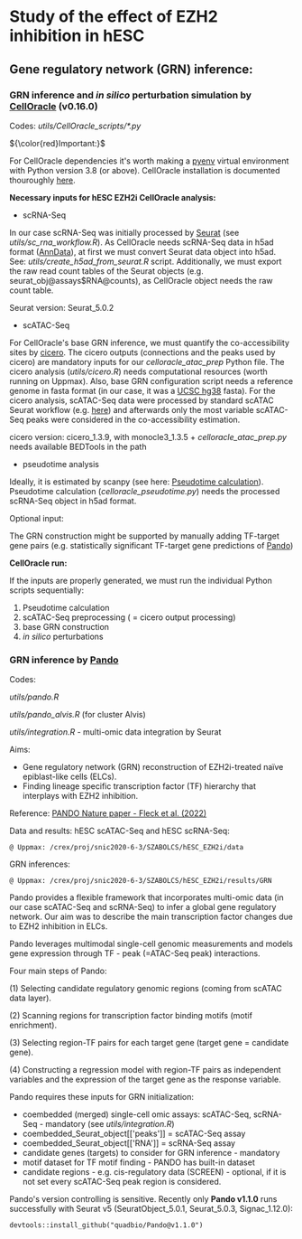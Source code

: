 # Study of the effect of EZH2 inhibition in hESC
## **Gene regulatory network (GRN) inference:**

### GRN inference and _in silico_ perturbation simulation by [CellOracle](https://morris-lab.github.io/CellOracle.documentation/) (v0.16.0)

Codes: 
_utils/CellOracle_scripts/*.py_

${\color{red}Important:}$

For CellOracle dependencies it's worth making a [pyenv](https://github.com/pyenv/pyenv) virtual environment with Python version 3.8 (or above). CellOracle installation is documented thouroughly [here](https://morris-lab.github.io/CellOracle.documentation/installation/index.html).

**Necessary inputs for hESC EZH2i CellOracle analysis:** 
- scRNA-Seq

In our case scRNA-Seq was initially processed by [Seurat](https://satijalab.org/seurat/articles/get_started.html) (see _utils/sc_rna_workflow.R_). As CellOracle needs scRNA-Seq data in h5ad format ([AnnData](https://anndata.readthedocs.io/en/latest/)), at first we must convert Seurat data object into h5ad. See: _utils/create_h5ad_from_seurat.R_ script.
Additionally, we must export the raw read count tables of the Seurat objects (e.g. seurat_obj@assays$RNA@counts), as CellOracle object needs the raw count table. 

Seurat version: Seurat_5.0.2

- scATAC-Seq

For CellOracle's base GRN inference, we must quantify the co-accessibility sites by [cicero](https://cole-trapnell-lab.github.io/cicero-release/). The cicero outputs (connections and the peaks used by cicero) are mandatory inputs for our _celloracle_atac_prep_ Python file. The cicero analysis (_utils/cicero.R_) needs computational resources (worth running on Uppmax). Also, base GRN configuration script needs a reference genome in fasta format (in our case, it was a [UCSC hg38](https://hgdownload.soe.ucsc.edu/goldenPath/hg38/bigZips/) fasta). For the cicero analysis, scATAC-Seq data were processed by standard scATAC Seurat workflow (e.g. [here](https://satijalab.org/seurat/archive/v3.1/atacseq_integration_vignette)) and afterwards only the most variable scATAC-Seq peaks were considered in the co-accessibility estimation. 

cicero version: cicero_1.3.9, with monocle3_1.3.5 + _celloracle_atac_prep.py_ needs available BEDTools in the path  

- pseudotime analysis

Ideally, it is estimated by scanpy (see here: [Pseudotime calculation](https://morris-lab.github.io/CellOracle.documentation/tutorials/pseudotime.html)). Pseudotime calculation (_celloracle_pseudotime.py_) needs the processed scRNA-Seq object in h5ad format. 

Optional input:

The GRN construction might be supported by manually adding TF-target gene pairs (e.g. statistically significant TF-target gene predictions of [Pando](https://github.com/quadbio/Pando))

**CellOracle run:**

If the inputs are properly generated, we must run the individual Python scripts sequentially: 

1. Pseudotime calculation
2. scATAC-Seq preprocessing ( = cicero output processing)
3. base GRN construction
4. _in silico_ perturbations

### GRN inference by [Pando](https://github.com/quadbio/Pando/)

Codes:

_utils/pando.R_

_utils/pando_alvis.R_ (for cluster Alvis)

_utils/integration.R_ - multi-omic data integration by Seurat

Aims:

- Gene regulatory network (GRN) reconstruction of EZH2i-treated naïve epiblast-like cells (ELCs).
- Finding lineage specific transcription factor (TF) hierarchy that interplays with EZH2 inhibition.

Reference: [PANDO Nature paper - Fleck et al. (2022)](https://www.nature.com/articles/s41586-022-05279-8)

Data and results:
hESC scATAC-Seq and hESC scRNA-Seq:

    @ Uppmax: /crex/proj/snic2020-6-3/SZABOLCS/hESC_EZH2i/data  

GRN inferences:

    @ Uppmax: /crex/proj/snic2020-6-3/SZABOLCS/hESC_EZH2i/results/GRN

Pando provides a flexible framework that incorporates multi-omic data (in our case scATAC-Seq and scRNA-Seq) to infer a global gene regulatory network. Our aim was to describe the main transcription factor changes due to EZH2 inhibition in ELCs.

Pando leverages multimodal single-cell genomic measurements and models gene expression through TF - peak (=ATAC-Seq peak) interactions. 

Four main steps of Pando:

(1) Selecting candidate regulatory genomic regions (coming from scATAC data layer).

(2) Scanning regions for transcription factor binding motifs (motif enrichment).

(3) Selecting region-TF pairs for each target gene (target gene = candidate gene).

(4) Constructing a regression model with region-TF pairs as independent variables and the expression of the target gene as the response variable.

Pando requires these inputs for GRN initialization:

- coembedded (merged) single-cell omic assays: scATAC-Seq, scRNA-Seq - mandatory (see _utils/integration.R_)
- coembedded_Seurat_object[['peaks']] = scATAC-Seq assay
- coembedded_Seurat_object[['RNA']] = scRNA-Seq assay
- candidate genes (targets) to consider for GRN inference - mandatory
- motif dataset for TF motif finding - PANDO has built-in dataset
- candidate regions - e.g. cis-regulatory data (SCREEN) - optional, if it is not set every scATAC-Seq peak region is considered.

Pando's version controlling is sensitive. Recently only **Pando v1.1.0** runs successfully with Seurat v5 (SeuratObject_5.0.1, Seurat_5.0.3, Signac_1.12.0):
```
devtools::install_github("quadbio/Pando@v1.1.0")
```


